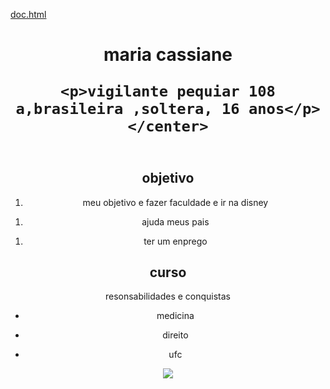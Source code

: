 
[doc.html](https://github.com/user-attachments/files/21988243/doc.html)
<!DOCTYPE html>
<html lang="pt-BR">
<head>
    <meta charset="UTF-8">
    <meta name="viewport" content="width=device-width, initial-scale=1.0">
    <title>minha vidaa</title>
</head>
<body>
<header>
    <center> 
    <h1> maria cassiane</h>

    <p>vigilante pequiar 108 a,brasileira ,soltera, 16 anos</p>
    </center>

</header>
<section>
    <center>
    <h2>objetivo</h2>
    <ol><li>meu objetivo e fazer faculdade e ir na disney</li></ol>
    <ol><li>ajuda meus pais </li></ol>
    <ol><li>ter um enprego</li></ol>
     <center>  
</section>
<center>
<h2>curso</h2>
<center>
<center>
<p>resonsabilidades e conquistas</p>
<ul><li>medicina</li></ul>
<ul><li>direito </li></ul>
<ul><li>ufc</li></ul>
<center>
<section>
    
</section>
</center>
<img src="/home/professor/Imagens/movie-avengers-infinity-war-black-panther-movie-black-widow-wallpaper-preview.jpg">

